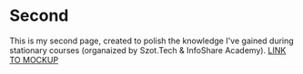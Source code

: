# Second

This is my second page, created to polish the knowledge I've gained during stationary courses (organaized by Szot.Tech & InfoShare Academy).
[LINK TO MOCKUP](https://avenazim.github.io/Second-mockup-langingpage/)
